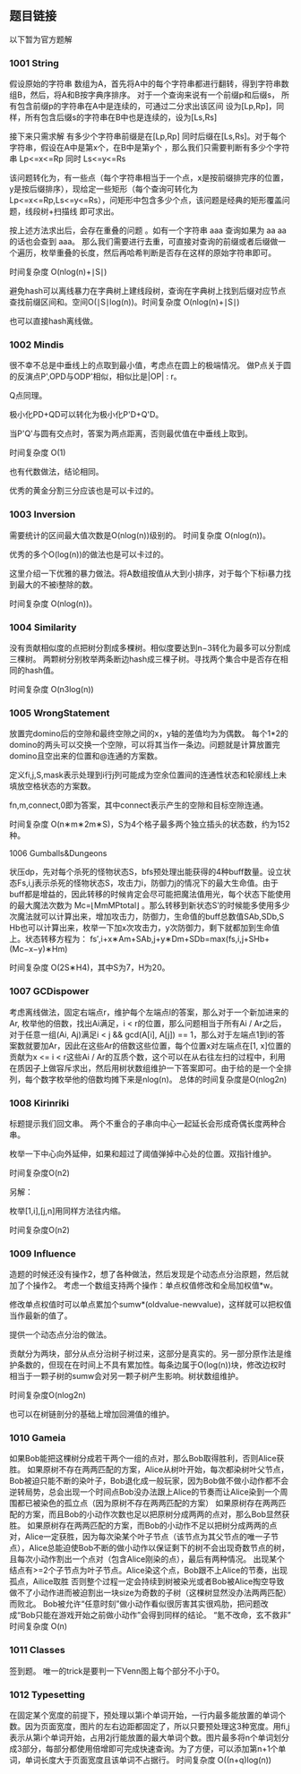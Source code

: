 ## 题目链接
以下暂为官方题解

### 1001 String

假设原始的字符串 数组为A，首先将A中的每个字符串都进行翻转，得到字符串数组B，然后，将A和B按字典序排序。
对于一个查询来说有一个前缀p和后缀s， 所有包含前缀p的字符串在A中是连续的，可通过二分求出该区间 设为[Lp,Rp]，同样，所有包含后缀s的字符串在B中也是连续的，设为[Ls,Rs]

接下来只需求解 有多少个字符串前缀是在[Lp,Rp] 同时后缀在[Ls,Rs]。对于每个字符串，假设在A中是第x个，在B中是第y个 ，那么我们只需要判断有多少个字符串 Lp<=x<=Rp 同时 Ls<=y<=Rs

该问题转化为，有一些点（每个字符串相当于一个点，x是按前缀排完序的位置，y是按后缀排序），现给定一些矩形（每个查询可转化为 Lp<=x<=Rp,Ls<=y<=Rs），问矩形中包含多少个点，该问题是经典的矩形覆盖问题，线段树+扫描线 即可求出。

按上述方法求出后，会存在重叠的问题 。如有一个字符串 aaa 查询如果为 aa aa的话也会查到 aaa。 那么我们需要进行去重，可直接对查询的前缀或者后缀做一个遍历，枚举重叠的长度，然后再哈希判断是否存在这样的原始字符串即可。

时间复杂度 O(nlog(n)+∣S∣)

避免hash可以离线暴力在字典树上建线段树，查询在字典树上找到后缀对应节点查找前缀区间和。空间O(∣S∣log(n))。时间复杂度 O(nlog(n)+∣S∣)

也可以直接hash离线做。

### 1002 Mindis

很不幸不总是中垂线上的点取到最小值，考虑点在圆上的极端情况。
做P点关于圆的反演点P',OPD与ODP'相似，相似比是|OP| : r。

Q点同理。

极小化PD+QD可以转化为极小化P'D+Q'D。

当P'Q'与圆有交点时，答案为两点距离，否则最优值在中垂线上取到。

时间复杂度 O(1)

也有代数做法，结论相同。

优秀的黄金分割三分应该也是可以卡过的。

### 1003 Inversion

需要统计的区间最大值次数是O(nlog(n))级别的。
时间复杂度 O(nlog(n))。

优秀的多个O(log(n))的做法也是可以卡过的。

这里介绍一下优雅的暴力做法。将A数组按值从大到小排序，对于每个下标i暴力找到最大的不被i整除的数。

时间复杂度 O(nlog(n))。

### 1004 Similarity

没有贡献相似度的点把树分割成多棵树。相似度要达到n−3转化为最多可以分割成三棵树。
两颗树分别枚举两条断边hash成三棵子树。寻找两个集合中是否存在相同的hash值。

时间复杂度 O(n​3​​log(n))

### 1005 WrongStatement

放置完domino后的空隙和最终空隙之间的x，y轴的差值均为为偶数。
每个1*2的domino的两头可以交换一个空隙，可以将其当作一条边。问题就是计算放置完domino且空出来的位置和@连通的方案数。

定义f​i,j,S,mask​​表示处理到i行j列可能成为空余位置间的连通性状态和轮廓线上未填放空格状态的方案数。

f​n,m,connect,0​​即为答案，其中connect表示产生的空隙和目标空隙连通。

时间复杂度 O(n∗m∗2​m​​∗S)，S为4个格子最多两个独立插头的状态数，约为152种。

1006 Gumballs&Dungeons

状压dp，先对每个杀死的怪物状态S，bfs预处理出能获得的4种buff数量。设立状态F​s,i,j​​表示杀死的怪物状态S，攻击力i，防御力j的情况下的最大生命值。由于buff都是增益的，因此转移的时候肯定会尽可能把魔法值用光，每个状态下能使用的最大魔法次数为 Mc=⌊​Mm​​MP​total​​​​⌋ 。那么转移到新状态S’的时候能多使用多少次魔法就可以计算出来，增加攻击力，防御力，生命值的buff总数值S​Ab​​,S​Db​​,S​Hb​​也可以计算出来，枚举一下加x次攻击力，y次防御力，剩下就都加到生命值上。状态转移方程为：
f​s​′​​,i+x∗Am+S​Ab​​,j+y∗Dm+S​Db​​​​=max(f​s,i,j​​+S​Hb​​+(Mc−x−y)∗Hm)

时间复杂度 O(2​S​​∗H​4​​)，其中S为7，H为20。

### 1007 GCDispower

考虑离线做法，固定右端点r，维护每个左端点l的答案，那么对于一个新加进来的Ar, 枚举他的倍数，找出Ai满足，i < r的位置，那么问题相当于所有Ai / Ar之后，对于任意一组(Ai, Aj)满足i < j && gcd(A[i], A[j]) == 1，那么对于左端点1到i的答案数就要加Ar，因此在这些Ar的倍数这些位置，每个位置x对左端点在[1, x]位置的贡献为x <= i < r这些Ai / Ar的互质个数，这个可以在从右往左扫的过程中，利用在质因子上做容斥求出，然后用树状数组维护一下答案即可。由于给的是一个全排列，每个数字枚举他的倍数均摊下来是nlog(n)。
总体的时间复杂度是O(nlog​2​​n)

### 1008 Kirinriki

标题提示我们回文串。
两个不重合的子串向中心一起延长会形成奇偶长度两种合串。

枚举一下中心向外延伸，如果和超过了阈值弹掉中心处的位置。双指针维护。

时间复杂度O(n​2​​)

另解：

枚举[1,i],[j,n]用同样方法往内缩。

时间复杂度O(n​2​​)

### 1009 Influence

造题的时候还没有操作2，想了各种做法，然后发现是个动态点分治原题，然后就加了个操作2。
考虑一个数组支持两个操作：单点权值修改和全局加权值*w。

修改单点权值时可以单点累加个sumw*(oldvalue-newvalue)，这样就可以把权值当作最新的值了。

提供一个动态点分治的做法。

贡献分为两块，部分从点分治树子树过来，这部分是真实的。另一部分原作法是维护条数的，但现在在时间上不具有累加性。每条边属于O(log(n))块，修改边权时相当于一颗子树的sumw会对另一颗子树产生影响。树状数组维护。

时间复杂度O(nlog​2​​n)

也可以在树链剖分的基础上增加回溯值的维护。

### 1010 Gameia

如果Bob能把这棵树分成若干两个一组的点对，那么Bob取得胜利，否则Alice获胜。
如果原树不存在两两匹配的方案，Alice从树叶开始，每次都染树叶父节点，Bob被迫只能不断的染叶子，Bob退化成一般玩家，因为Bob做不做小动作都不会逆转局势，总会出现一个时间点Bob没办法跟上Alice的节奏而让Alice染到一个周围都已被染色的孤立点（因为原树不存在两两匹配的方案）
如果原树存在两两匹配的方案，而且Bob的小动作次数也足以把原树分成两两的点对，那么Bob显然获胜。
如果原树存在两两匹配的方案，而Bob的小动作不足以把树分成两两的点对，Alice一定获胜，因为每次染某个叶子节点（该节点为其父节点的唯一子节点），Alice总能迫使Bob不断的做小动作以保证剩下的树不会出现奇数节点的树，且每次小动作割出一个点对（包含Alice刚染的点），最后有两种情况。
出现某个结点有>=2个子节点为叶子节点。Alice染这个点，Bob跟不上Alice的节奏，出现孤点，Ailice取胜
否则整个过程一定会持续到树被染光或者Bob被Alice掏空导致做不了小动作进而被迫割出一块size为奇数的子树（这棵树显然没办法两两匹配）而败北。
Bob被允许“任意时刻”做小动作看似很厉害其实很鸡肋，把问题改成“Bob只能在游戏开始之前做小动作”会得到同样的结论。
“氪不改命，玄不救非”
时间复杂度 O(n)

### 1011 Classes

签到题。
唯一的trick是要判一下Venn图上每个部分不小于0。

### 1012 Typesetting

在固定某个宽度的前提下，预处理以第i个单词开始，一行内最多能放置的单词个数。因为页面宽度，图片的左右边距都固定了，所以只要预处理这3种宽度。用f​i,j​​表示从第i个单词开始，占用2​j​​行能放置的最大单词个数。图片最多将n个单词划分成3部分，每部分都使用倍增即可完成快速查询。为了方便，可以添加第n+1个单词，单词长度大于页面宽度且该单词不占据行。
时间复杂度 O((n+q)log(n))
